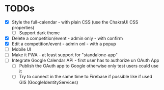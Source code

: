 # TODOs

- [x] Style the full-calendar - with plain CSS (use the ChakraUI CSS properties)
  - [ ] Support dark theme
- [x] Delete a competition/event - admin only - with confirm
- [x] Edit a competition/event - admin onl - with a popup
- [ ] Mobile UI
- [ ] Make it PWA - at least support for "standalone-app"
- [ ] Integrate Google Calendar API - first user has to authorize un OAuth App
  - [ ] Publish the OAuth app to Google otherwise only test users could use it
  - [ ] Try to connect in the same time to Firebase if possible like if used GIS (GoogleIdentityServices)
